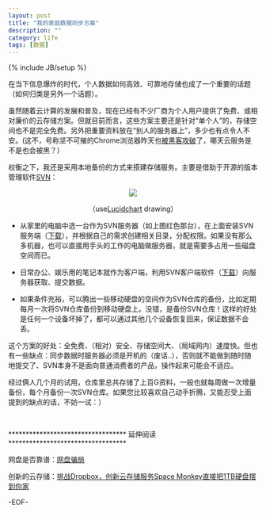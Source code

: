 ```yaml
---
layout: post
title: "我的家庭数据同步方案"
description: ""
category: life
tags: [数据]
---
```

{% include JB/setup %}
<p>
    在当下信息爆炸的时代，个人数据如何高效、可靠地存储也成了一个重要的话题（如何归类是另外一个话题）。
</p>
<p>
    虽然随着云计算的发展和普及，现在已经有不少厂商为个人用户提供了免费、或相对廉价的云存储方案。但就目前而言，这些方案主要还是针对“单个人”的，存储空间也不是完全免费。另外把重要资料放在“别人的服务器上”，多少也有点令人不安。(这不，号称坚不可摧的Chrome浏览器昨天也<a href="http://www.36kr.com/p/89082.html" target="_blank">被黑客攻破</a>了，哪天云服务是不是也会被黑？）
</p>
<p>
    权衡之下，我还是采用本地备份的方式来搭建存储服务。主要是借助于开源的版本管理软件<a href="http://baike.baidu.com/view/183128.htm" target="_blank">SVN</a>：
</p>
<p>
   <center><img id="6C590218D93CBB875060F1E82591668E" src="http://m1.img.libdd.com/farm3/255/F607FB1AF2EF54BC75D8DE96A61305FF_500_362.jpg" data-pinit="registered" /></center>
</p>
<!-- more -->
<p style="text-align :center ;">
    （use<a href="https://www.lucidchart.com" target="_blank">Lucidchart</a> drawing）
</p>
<ul style="list-style-type :disc ;">
    <li>
        <p>
            从家里的电脑中选一台作为SVN服务器（如上图红色那台），在上面安装SVN服务端（<a href="http://www.visualsvn.com/" target="_blank">下载</a>），并根据自己的需求创建相关目录，分配权限。如果没有那么多机器，也可以直接用手头的工作的电脑做服务器，就是需要多占用一些磁盘空间而已。
        </p>
    </li>
    <li>
        <p>
            日常办公、娱乐用的笔记本就作为客户端，利用SVN客户端软件（<a href="http://tortoisesvn.net/downloads.html" target="_blank">下载</a>）向服务器获取、提交数据。
        </p>
    </li>
    <li>
        <p>
            如果条件充裕，可以腾出一些移动硬盘的空间作为SVN仓库的备份，比如定期每月一次将SVN仓库备份到移动硬盘上。没错，是备份SVN仓库！这样的好处是任何一个设备坏掉了，都可以通过其他几个设备恢复回来，保证数据不会丢。
        </p>
    </li>
</ul>
<p>
    这个方案的好处：全免费、（相对）安全、存储空间大、（局域网内）速度快。但也有一些缺点：同步数据时服务器必须是开机的（废话..），否则就不能做到随时随地提交了、SVN本身不是面向普通消费者的产品，操作起来可能会不适应。
</p>
<p>
    经过俩人几个月的试用，仓库里总共存储了上百G资料，一般也就每周做一次增量备份，每个月备份一次SVN仓库。如果您比较喜欢自己动手折腾，又能忍受上面提到的缺点的话，不妨一试：）
</p>
<p>
    <br />
</p>
<p>
    ********************************** 延伸阅读**********************************
</p>
<p>
    网盘是否靠谱：<a href="http://blog.tarwon.com/virtual-disk-game.html/" target="_blank">网盘骗局</a>
</p>
<p>
    创新的云存储：<a href="http://www.36kr.com/p/89137.html" target="_blank">挑战Dropbox，创新云存储服务Space Monkey直接把1TB硬盘摆到你家</a>
</p>
<p>
    -EOF-
</p>